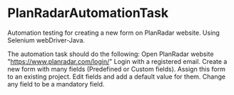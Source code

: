 # PlanRadarAutomationTask
Automation testing for creating a new form on PlanRadar website. Using Selenium webDriver-Java.

The automation task should do the following:
Open PlanRadar website "https://www.planradar.com/login/"
Login with a registered email.
Create a new form with many fields (Predefined or Custom fields).
Assign this form to an existing project.
Edit fields and add a default value for them.
Change any field to be a mandatory field.

